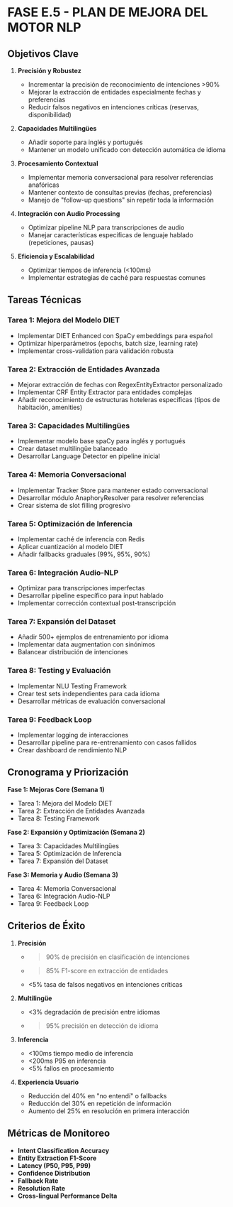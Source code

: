 # FASE E.5 - PLAN DE MEJORA DEL MOTOR NLP

## Objetivos Clave

1. **Precisión y Robustez**
   - Incrementar la precisión de reconocimiento de intenciones >90%
   - Mejorar la extracción de entidades especialmente fechas y preferencias
   - Reducir falsos negativos en intenciones críticas (reservas, disponibilidad)

2. **Capacidades Multilingües**
   - Añadir soporte para inglés y portugués
   - Mantener un modelo unificado con detección automática de idioma

3. **Procesamiento Contextual**
   - Implementar memoria conversacional para resolver referencias anafóricas
   - Mantener contexto de consultas previas (fechas, preferencias)
   - Manejo de "follow-up questions" sin repetir toda la información

4. **Integración con Audio Processing**
   - Optimizar pipeline NLP para transcripciones de audio
   - Manejar características específicas de lenguaje hablado (repeticiones, pausas)

5. **Eficiencia y Escalabilidad**
   - Optimizar tiempos de inferencia (<100ms)
   - Implementar estrategias de caché para respuestas comunes

## Tareas Técnicas

### Tarea 1: Mejora del Modelo DIET
- Implementar DIET Enhanced con SpaCy embeddings para español
- Optimizar hiperparámetros (epochs, batch size, learning rate)
- Implementar cross-validation para validación robusta

### Tarea 2: Extracción de Entidades Avanzada
- Mejorar extracción de fechas con RegexEntityExtractor personalizado
- Implementar CRF Entity Extractor para entidades complejas
- Añadir reconocimiento de estructuras hoteleras específicas (tipos de habitación, amenities)

### Tarea 3: Capacidades Multilingües
- Implementar modelo base spaCy para inglés y portugués
- Crear dataset multilingüe balanceado
- Desarrollar Language Detector en pipeline inicial

### Tarea 4: Memoria Conversacional
- Implementar Tracker Store para mantener estado conversacional
- Desarrollar módulo AnaphoryResolver para resolver referencias
- Crear sistema de slot filling progresivo

### Tarea 5: Optimización de Inferencia
- Implementar caché de inferencia con Redis
- Aplicar cuantización al modelo DIET
- Añadir fallbacks graduales (99%, 95%, 90%)

### Tarea 6: Integración Audio-NLP
- Optimizar para transcripciones imperfectas
- Desarrollar pipeline específico para input hablado
- Implementar corrección contextual post-transcripción

### Tarea 7: Expansión del Dataset
- Añadir 500+ ejemplos de entrenamiento por idioma
- Implementar data augmentation con sinónimos
- Balancear distribución de intenciones

### Tarea 8: Testing y Evaluación
- Implementar NLU Testing Framework
- Crear test sets independientes para cada idioma
- Desarrollar métricas de evaluación conversacional

### Tarea 9: Feedback Loop
- Implementar logging de interacciones
- Desarrollar pipeline para re-entrenamiento con casos fallidos
- Crear dashboard de rendimiento NLP

## Cronograma y Priorización

**Fase 1: Mejoras Core (Semana 1)**
- Tarea 1: Mejora del Modelo DIET
- Tarea 2: Extracción de Entidades Avanzada
- Tarea 8: Testing Framework

**Fase 2: Expansión y Optimización (Semana 2)**
- Tarea 3: Capacidades Multilingües
- Tarea 5: Optimización de Inferencia
- Tarea 7: Expansión del Dataset

**Fase 3: Memoria y Audio (Semana 3)**
- Tarea 4: Memoria Conversacional
- Tarea 6: Integración Audio-NLP
- Tarea 9: Feedback Loop

## Criterios de Éxito

1. **Precisión**
   - >90% de precisión en clasificación de intenciones
   - >85% F1-score en extracción de entidades
   - <5% tasa de falsos negativos en intenciones críticas

2. **Multilingüe**
   - <3% degradación de precisión entre idiomas
   - >95% precisión en detección de idioma

3. **Inferencia**
   - <100ms tiempo medio de inferencia
   - <200ms P95 en inferencia
   - <5% fallos en procesamiento

4. **Experiencia Usuario**
   - Reducción del 40% en "no entendí" o fallbacks
   - Reducción del 30% en repetición de información
   - Aumento del 25% en resolución en primera interacción

## Métricas de Monitoreo

- **Intent Classification Accuracy**
- **Entity Extraction F1-Score**
- **Latency (P50, P95, P99)**
- **Confidence Distribution**
- **Fallback Rate**
- **Resolution Rate**
- **Cross-lingual Performance Delta**